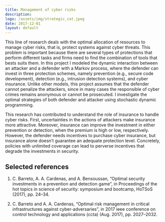 ```yaml
---
title: Management of cyber risks
description: 
logo: /assets/img/strategic_cat.jpeg
date: 2017-12-01
layout: default
---
```



This line of research deals with the optimal allocation of resources to manage cyber risks,
that is, protect systems against cyber threats. This problem is important because there
are several types of protections that perform different tasks and firms need to find the
combination of tools that bests suits them. In this project I modeled the dynamic interaction
between an attacker and a defender with a Markov process, where the defender can invest in
three protection schemes, namely prevention (e.g., secure code development), detection (e.g.,
intrusion detection systems), and cyber insurance. Unlike other models, this project assumes
that the defender cannot penalize the attackers, since in many cases the responsible of cyber
crimes remains anonymous or cannot be prosecuted. I investigate the optimal strategies of
both defender and attacker using stochastic dynamic programming.

This research has contributed to understand the role of insurance to handle cyber risks.
First, uncertainties in the actions of attackers make insurance more attractive. Moreover,
insurance can improve the investment in either prevention or detection, when the premium is
high or low, respectively. However, the defender needs incentives to purchase cyber insurance,
but insurance alone doesn’t guarantee an adequate protection level. Concretely, policies with
unlimited coverage can lead to perverse incentives that degrade the investments in security.

## Selected references

1. C. Barreto, A. A. Cardenas, and A. Bensoussan, “Optimal security investments in a prevention and detection game”, in Proceedings of the hot topics in science of security: symposium
and bootcamp, HoTSoS (2017), pp. 24–34.

2. C. Barreto and A. A. Cardenas, “Optimal risk management in critical infrastructures
against cyber-adversaries”, in 2017 ieee conference on control technology and applications
(ccta) (Aug. 2017), pp. 2027–2032.
